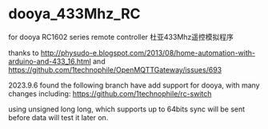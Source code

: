 # dooya_433Mhz_RC
for dooya RC1602 series remote controller
杜亚433Mhz遥控模拟程序

thanks to http://physudo-e.blogspot.com/2013/08/home-automation-with-arduino-and-433_16.html
and 
https://github.com/1technophile/OpenMQTTGateway/issues/693

2023.9.6
found the following branch have add support for dooya, with many changes including:
https://github.com/1technophile/rc-switch

using unsigned long long, which supports up to 64bits
sync will be sent before data
will test it later on.
